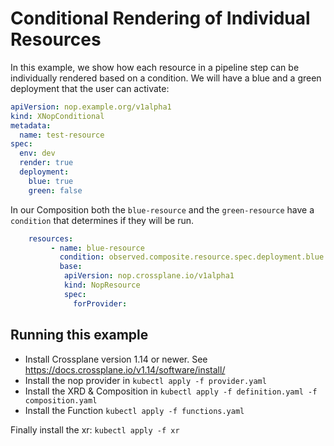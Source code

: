 # Conditional Rendering of Individual Resources

In this example, we show how each resource in a pipeline step can
be individually rendered based on a condition. We will have a blue and a
green deployment that the user can activate:

```yaml
apiVersion: nop.example.org/v1alpha1
kind: XNopConditional
metadata:
  name: test-resource
spec:
  env: dev
  render: true
  deployment:
    blue: true
    green: false
```

In our Composition both the `blue-resource` and the `green-resource` have a
`condition` that determines if they will be run.

```yaml
    resources:
         - name: blue-resource
           condition: observed.composite.resource.spec.deployment.blue == true
           base:
            apiVersion: nop.crossplane.io/v1alpha1
            kind: NopResource
            spec:
              forProvider:
```

## Running this example

- Install Crossplane version 1.14 or newer. See <https://docs.crossplane.io/v1.14/software/install/>
- Install the nop provider in `kubectl apply -f provider.yaml`
- Install the XRD & Composition in `kubectl apply -f definition.yaml -f composition.yaml`
- Install the Function `kubectl apply -f functions.yaml`

Finally install the xr: `kubectl apply -f xr`
